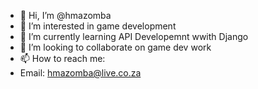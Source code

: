 - 👋 Hi, I’m @hmazomba
- 👀 I’m interested in game development
- 🌱 I’m currently learning API Developemnt wwith Django
- 💞️ I’m looking to collaborate on game dev work
- 📫 How to reach me: 
- Email: hmazomba@live.co.za

